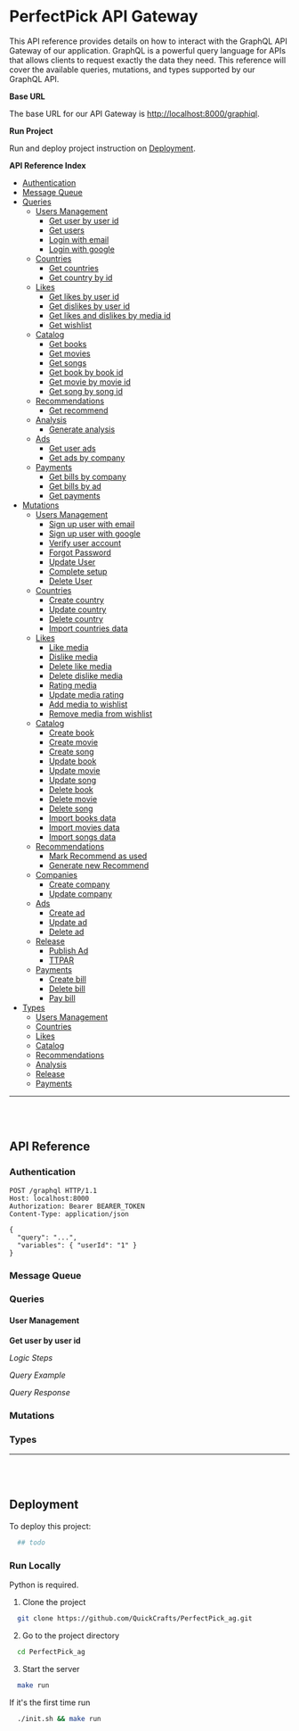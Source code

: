 # PerfectPick API Gateway

This API reference provides details on how to interact with the GraphQL API Gateway of our application. GraphQL is a powerful query language for APIs that allows clients to request exactly the data they need. This reference will cover the available queries, mutations, and types supported by our GraphQL API.

**Base URL**

The base URL for our API Gateway is [http://localhost:8000/graphiql](http://localhost:8000/graphiql).

**Run Project**

Run and deploy project instruction on [Deployment](#deploy).

**API Reference Index**

* [Authentication](#id1)
* [Message Queue](#id2)
* [Queries](#id3)
  * [Users Management](#id3.1)
    * [Get user by user id](#id3.1.1)
    * [Get users](#id3.1.2)
    * [Login with email](#id3.1.3)
    * [Login with google](#id3.1.4)
  * [Countries](#id3.2)
    * [Get countries](#id3.2.1)
    * [Get country by id](#id3.2.1)
  * [Likes](#id3.3)
    * [Get likes by user id](#id3.3.1)
    * [Get dislikes by user id](#id3.3.2)
    * [Get likes and dislikes by media id](#id3.3.3)
    * [Get wishlist](#id3.3.4)
  * [Catalog](#id3.4)
    <!-- Si viene el user id, se añade info de likes del usuario  -->
    * [Get books](#id3.4.1) 
    * [Get movies](#id3.4.2)
    * [Get songs](#id3.4.3)
    * [Get book by book id](#id3.4.4)
    * [Get movie by movie id](#id3.4.5)
    * [Get song by song id](#id3.4.6)
  * [Recommendations](#id3.5)
    * [Get recommend](#id3.5.1)
  * [Analysis](#id3.6)
    * [Generate analysis](#id3.6.1)
  * [Ads](#id3.7)
    * [Get user ads](#id3.7.1)
    * [Get ads by company](#id3.7.2)
  * [Payments](#id3.8)
    * [Get bills by company](#id3.8.1)
    * [Get bills by ad](#id3.8.2)
    * [Get payments](#id3.8.3)
* [Mutations](#id4)
  * [Users Management](#id4.1)
    * [Sign up user with email](#id4.1.1)
    * [Sign up user with google](#id4.1.2)
    * [Verify user account](#id4.1.3)
    * [Forgot Password](#id4.1.4)
    * [Update User](#id4.1.5)
    * [Complete setup](#id4.1.6)
    * [Delete User](#id4.1.7)
  * [Countries](#id4.2)
    * [Create country](#id4.2.1)
    * [Update country](#id4.2.1)
    * [Delete country](#id4.2.1)
    * [Import countries data](#id4.2.1)
  * [Likes](#id4.3)
    * [Like media](#id4.3.1)
    * [Dislike media](#id4.3.2)
    * [Delete like media](#id4.3.3)
    * [Delete dislike media](#id4.3.4)
    * [Rating media](#id4.3.5)
    * [Update media rating](#id4.3.6)
    * [Add media to wishlist](#id4.3.7)
    * [Remove media from wishlist](#id4.3.8)
  * [Catalog](#id4.4)
    * [Create book](#id4.4.1)
    * [Create movie](#id4.4.2)
    * [Create song](#id4.4.3)
    * [Update book](#id4.4.4)
    * [Update movie](#id4.4.5)
    * [Update song](#id4.4.6)
    * [Delete book](#id4.4.7)
    * [Delete movie](#id4.4.8)
    * [Delete song](#id4.4.9)
    * [Import books data](#id4.4.10)
    * [Import movies data](#id4.4.11)
    * [Import songs data](#id4.4.12)
  * [Recommendations](#id4.5)
    * [Mark Recommend as used](#id4.5.1)
    * [Generate new Recommend](#id4.5.2)
  * [Companies](#id4.6)
    * [Create company](#id4.6.1)
    * [Update company](#id4.6.2)
  * [Ads](#id4.7)
    * [Create ad](#id4.7.1)
    * [Update ad](#id4.7.2)
    * [Delete ad](#id4.7.3)
  * [Release](#id4.8)
    * [Publish Ad](#id4.8.1)
    * [TTPAR](#id4.8.2)
  * [Payments](#id4.9)
    * [Create bill](#id4.9.1)
    * [Delete bill](#id4.9.1)
    * [Pay bill](#id4.9.1)
* [Types](#id5)
  <!-- @todo -->
  * [Users Management](#id5.1)
  * [Countries](#id5.2)
  * [Likes](#id5.3)
  * [Catalog](#id5.4)
  * [Recommendations](#id5.5)
  * [Analysis](#id5.6)
  * [Release](#id5.7)
  * [Payments](#id5.8)

***
<br />
<br />

## API Reference

<a id="id1"></a>

### Authentication

```http
POST /graphql HTTP/1.1
Host: localhost:8000
Authorization: Bearer BEARER_TOKEN
Content-Type: application/json

{
  "query": "...",
  "variables": { "userId": "1" }
}
```



<a id="id2"></a>

### Message Queue

<!-- @todo -->



<a id="id3"></a>

### Queries

<a id="id3.1"></a>

#### User Management

<a id="id3.1.1"></a>

**Get user by user id**

_Logic Steps_

_Query Example_

_Query Response_

<!-- @todo -->



<a id="id3.1"></a>

### Mutations

<!-- @todo -->



<a id="id5"></a>

### Types

<!-- @todo -->



***
<br />
<br />

<a id="deploy"></a>

## Deployment

To deploy this project:

```bash
  ## todo
```

### Run Locally

Python is required.

1. Clone the project

```bash
  git clone https://github.com/QuickCrafts/PerfectPick_ag.git
```

2. Go to the project directory

```bash
  cd PerfectPick_ag
```

3. Start the server

```bash
  make run
```

If it's the first time run

```bash
  ./init.sh && make run
```